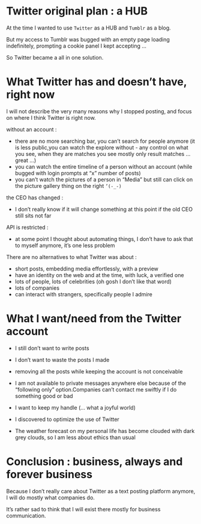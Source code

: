 # Twitter original plan : a HUB

At the time I wanted to use `Twitter` as a HUB and `Tumblr` as a blog.

But my access to Tumblr was bugged with an empty page loading indefinitely, prompting a cookie panel I kept accepting …

So Twitter became a all in one solution.

# What Twitter has and doesn’t have, right now

I will not describe the very many reasons why I stopped posting, and focus on where I think Twitter is right now.

without an account :
- there are no more searching bar, you can’t search for people anymore (it is less public,you can watch the explore without - any control on what you see, when they are matches you see mostly only result matches … great …)
- you can watch the entire timeline of a person without an account (while bugged with login prompts at “x” number of posts)
- you can’t watch the pictures of a person in “Media” but still can click on the picture gallery thing on the right `’(-_-)`

the CEO has changed :

- I don’t really know if it will change something at this point if the old CEO still sits not far

API is restricted :

- at some point I thought about automating things, I don’t have to ask that to myself anymore, it’s one less problem

There are no alternatives to what Twitter was about :

- short posts, embedding media effortlessly, with a preview
- have an identity on the web and at the time, with luck, a verified one
- lots of people, lots of celebrities (oh gosh I don’t like that word)
- lots of companies
- can interact with strangers, specifically people I admire

# What I want/need from the Twitter account

- I still don’t want to write posts

- I don’t want to waste the posts I made

- removing all the posts while keeping the account is not conceivable

- I am not available to private messages anywhere else because of the “following only” option.Companies can’t contact me swiftly if I do something good or bad

- I want to keep my handle (… what a joyful world)

- I discovered to optimize the use of Twitter

- The weather forecast on my personal life has become clouded with dark grey clouds, so I am less about ethics than usual

# Conclusion : business, always and forever business

Because I don’t really care about Twitter as a text posting platform anymore, I will do mostly what companies do.

It’s rather sad to think that I will exist there mostly for business communication.
